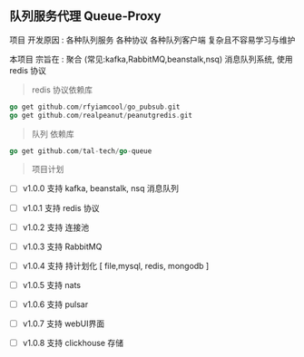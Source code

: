 ## 队列服务代理 Queue-Proxy

项目 开发原因 : 各种队列服务 各种协议 各种队列客户端 复杂且不容易学习与维护 

本项目 宗旨在 : 聚合 (常见:kafka,RabbitMQ,beanstalk,nsq) 消息队列系统, 使用redis 协议

> redis 协议依赖库

```go
go get github.com/rfyiamcool/go_pubsub.git 
go get github.com/realpeanut/peanutgredis.git
```

> 队列 依赖库

```go
go get github.com/tal-tech/go-queue
```

> 项目计划

- [ ] v1.0.0 支持 kafka, beanstalk, nsq 消息队列

 - [ ] v1.0.1 支持 redis 协议

 - [ ] v1.0.2 支持 连接池

 - [ ] v1.0.3 支持 RabbitMQ

 - [ ] v1.0.4 支持 持计划化 [ file,mysql, redis, mongodb ]

 - [ ] v1.0.5 支持 nats 

 - [ ] v1.0.6 支持 pulsar

 - [ ] v1.0.7 支持 webUI界面

 - [ ] v1.0.8  支持 clickhouse 存储

